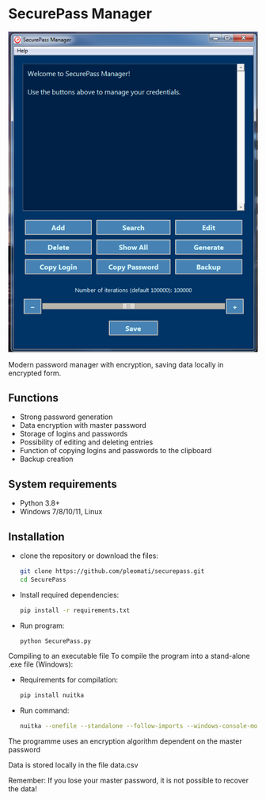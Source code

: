 # SecurePass Manager

![Application Screenshot](securepass.png) <!-- Add a screenshot if available -->

Modern password manager with encryption, saving data locally in encrypted form.

## Functions
- Strong password generation
- Data encryption with master password
- Storage of logins and passwords
- Possibility of editing and deleting entries
- Function of copying logins and passwords to the clipboard
- Backup creation

## System requirements
- Python 3.8+
- Windows 7/8/10/11, Linux

## Installation

- clone the repository or download the files:
   ```bash
   git clone https://github.com/pleomati/securepass.git
   cd SecurePass

- Install required dependencies:

   ```bash
   pip install -r requirements.txt

- Run program:

   ```bash
   python SecurePass.py

Compiling to an executable file
To compile the program into a stand-alone .exe file (Windows):

- Requirements for compilation:
    
    ```bash
    pip install nuitka

- Run command:

    ```bash
    nuitka --onefile --standalone --follow-imports --windows-console-mode=disable --windows-icon-from-ico=icon.ico --include-data-files=C:\Path\to\Icon\icon.ico=icon.ico --enable-plugin=tk-inter --include-package=pandas --enable-plugin=pylint-warnings SecurePass.py

The programme uses an encryption algorithm dependent on the master password

Data is stored locally in the file data.csv

Remember: If you lose your master password, it is not possible to recover the data!

